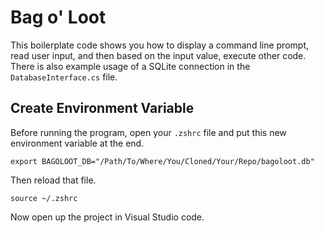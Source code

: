 # Bag o' Loot

This boilerplate code shows you how to display a command line prompt, read user input, and then based on the input value, execute other code. There is also example usage of a SQLite connection in the `DatabaseInterface.cs` file.

## Create Environment Variable

Before running the program, open your `.zshrc` file and put this new environment variable at the end.

```
export BAGOLOOT_DB="/Path/To/Where/You/Cloned/Your/Repo/bagoloot.db"
```

Then reload that file.

```
source ~/.zshrc
```

Now open up the project in Visual Studio code.
